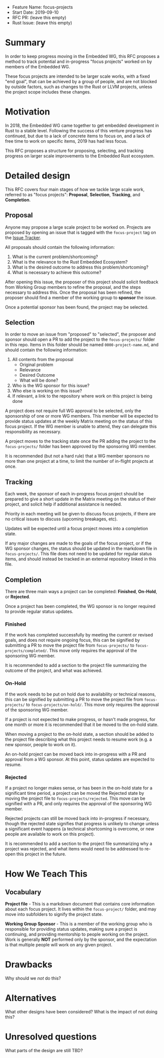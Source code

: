- Feature Name: focus-projects
- Start Date: 2019-09-10
- RFC PR: (leave this empty)
- Rust Issue: (leave this empty)

# Summary
[summary]: #summary

In order to keep progress moving in the Embedded WG, this RFC proposes a method to track potential and in-progress "focus projects" worked on by members of the Embedded WG.

These focus projects are intended to be larger scale works, with a fixed "end goal", that can be achieved by a group of people, and are not blocked by outside factors, such as changes to the Rust or LLVM projects, unless the project scope includes these changes.

# Motivation
[motivation]: #motivation

In 2018, the Embedded WG came together to get embedded development in Rust to a stable level. Following the success of this venture progress has continued, but due to a lack of concrete items to focus on, and a lack of free time to work on specific items, 2019 has had less focus.

This RFC proposes a structure for proposing, selecting, and tracking progress on larger scale improvements to the Embedded Rust ecosystem.

# Detailed design
[design]: #detailed-design

This RFC covers four main stages of how we tackle large scale work, referred to as "focus projects": **Proposal**, **Selection**, **Tracking**, and **Completion**.

## Proposal

Anyone may propose a large scale project to be worked on. Projects are proposed by opening an issue that is tagged with the `focus-project` tag on the [Issue Tracker].

[Issue Tracker]: https://github.com/rust-embedded/wg/issues

All proposals should contain the following information:

1. What is the current problem/shortcoming?
2. What is the relevance to the Rust Embedded Ecosystem?
3. What is the desired outcome to address this problem/shortcoming?
4. What is necessary to achieve this outcome?

After opening this issue, the proposer of this project should solicit feedback from Working Group members to refine the proposal, and the steps necessary to address this. Once the proposal has been refined, the proposer should find a member of the working group to **sponsor** the issue.

Once a potential sponsor has been found, the project may be selected.

## Selection

In order to move an issue from "proposed" to "selected", the proposer and sponsor should open a PR to add the project to the `focus-projects/` folder in this repo. Items in this folder should be named `0000-project-name.md`, and should contain the following information:

1. All contents from the proposal
    * Original problem
    * Relevance
    * Desired Outcome
    * What will be done?
2. Who is the WG sponsor for this issue?
3. Who else is working on this issue?
4. If relevant, a link to the repository where work on this project is being done

A project does not require full WG approval to be selected, only the sponsorship of one or more WG members. This member will be expected to provide status updates at the weekly Matrix meeting on the status of this focus project. If the WG member is unable to attend, they can delegate this responsibility as necessary.

A project moves to the tracking state once the PR adding the project to the `focus-projects/` folder has been approved by the sponsoring WG member.

It is recommended (but not a hard rule) that a WG member sponsors no more than one project at a time, to limit the number of in-flight projects at once.

## Tracking

Each week, the sponsor of each in-progress focus project should be prepared to give a short update in the Matrix meeting on the status of their project, and solicit help if additional assistance is needed.

Priority in each meeting will be given to discuss focus projects, if there are no critical issues to discuss (upcoming breakages, etc).

Updates will be expected until a focus project moves into a completion state.

If any major changes are made to the goals of the focus project, or if the WG sponsor changes, the status should be updated in the markdown file in `focus-projects/`. This file does not need to be updated for regular status items, and should instead be tracked in an external repository linked in this file.

## Completion

There are three main ways a project can be completed: **Finished**, **On-Hold**, or **Rejected**.

Once a project has been completed, the WG sponsor is no longer required to provide regular status updates.

### Finished

If the work has completed successfully by meeting the current or revised goals, and does not require ongoing focus, this can be signified by submitting a PR to move the project file from `focus-projects/` to `focus-projects/completed/`. This move only requires the approval of the sponsoring WG member.

It is recommended to add a section to the project file summarizing the outcome of the project, and what was achieved.

### On-Hold

If the work needs to be put on hold due to availability or technical reasons, this can be signified by submitting a PR to move the project file from `focus-projects/` to `focus-projects/on-hold/`. This move only requires the approval of the sponsoring WG member.

If a project is not expected to make progress, or hasn't made progress, for one month or more it is recommended that it be moved to the on-hold state.

When moving a project to the on-hold state, a section should be added to the project file describing what this project needs to resume work (e.g. a new sponsor, people to work on it).

An on-hold project can be moved back into in-progress with a PR and approval from a WG sponsor. At this point, status updates are expected to resume.

### Rejected

If a project no longer makes sense, or has been in the on-hold state for a significant time period, a project can be moved the Rejected state by moving the project file to `focus-projects/rejected`. This move can be signified with a PR, and only requires the approval of the sponsoring WG member.

Rejected projects can still be moved back into in-progress if necessary, though the rejected state signifies that progress is unlikely to change unless a significant event happens (a technical shortcoming is overcome, or new people are available to work on this project).

It is recommended to add a section to the project file summarizing why a project was rejected, and what items would need to be addressed to re-open this project in the future.


# How We Teach This
[how-we-teach-this]: #how-we-teach-this

## Vocabulary

**Project file** - This is a markdown document that contains core information about each focus project. It lives within the `focus-project/` folder, and may move into subfolders to signify the project state.

**Working Group Sponsor** - This is a member of the working group who is responsible for providing status updates, making sure a project is continuing, and providing mentorship to people working on the project. Work is generally **NOT** performed only by the sponsor, and the expectation is that multiple people will work on any given project.

# Drawbacks
[drawbacks]: #drawbacks

Why should we *not* do this?

# Alternatives
[alternatives]: #alternatives

What other designs have been considered? What is the impact of not doing this?

# Unresolved questions
[unresolved]: #unresolved-questions

What parts of the design are still TBD?
